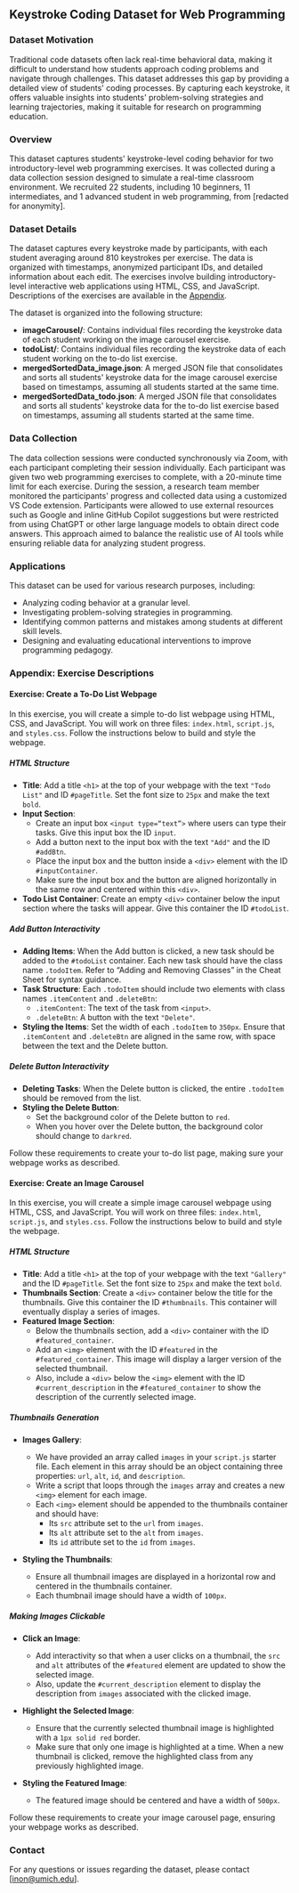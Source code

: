 ## Keystroke Coding Dataset for Web Programming

### Dataset Motivation
Traditional code datasets often lack real-time behavioral data, making it difficult to understand how students approach coding problems and navigate through challenges. This dataset addresses this gap by providing a detailed view of students' coding processes. By capturing each keystroke, it offers valuable insights into students' problem-solving strategies and learning trajectories, making it suitable for research on programming education.

### Overview
This dataset captures students' keystroke-level coding behavior for two introductory-level web programming exercises. It was collected during a data collection session designed to simulate a real-time classroom environment. We recruited 22 students, including 10 beginners, 11 intermediates, and 1 advanced student in web programming, from [redacted for anonymity].

### Dataset Details
The dataset captures every keystroke made by participants, with each student averaging around 810 keystrokes per exercise. The data is organized with timestamps, anonymized participant IDs, and detailed information about each edit. The exercises involve building introductory-level interactive web applications using HTML, CSS, and JavaScript. Descriptions of the exercises are available in the [Appendix](#exercise-descriptions).

The dataset is organized into the following structure:

- **imageCarousel/**: Contains individual files recording the keystroke data of each student working on the image carousel exercise.
- **todoList/**: Contains individual files recording the keystroke data of each student working on the to-do list exercise.
- **mergedSortedData_image.json**: A merged JSON file that consolidates and sorts all students' keystroke data for the image carousel exercise based on timestamps, assuming all students started at the same time.
- **mergedSortedData_todo.json**: A merged JSON file that consolidates and sorts all students' keystroke data for the to-do list exercise based on timestamps, assuming all students started at the same time.

### Data Collection
The data collection sessions were conducted synchronously via Zoom, with each participant completing their session individually. Each participant was given two web programming exercises to complete, with a 20-minute time limit for each exercise. During the session, a research team member monitored the participants' progress and collected data using a customized VS Code extension. Participants were allowed to use external resources such as Google and inline GitHub Copilot suggestions but were restricted from using ChatGPT or other large language models to obtain direct code answers. This approach aimed to balance the realistic use of AI tools while ensuring reliable data for analyzing student progress.

### Applications
This dataset can be used for various research purposes, including:
- Analyzing coding behavior at a granular level.
- Investigating problem-solving strategies in programming.
- Identifying common patterns and mistakes among students at different skill levels.
- Designing and evaluating educational interventions to improve programming pedagogy.

### Appendix: Exercise Descriptions <a id="exercise-descriptions"></a>

#### Exercise: Create a To-Do List Webpage <a id="todo"></a>
In this exercise, you will create a simple to-do list webpage using HTML, CSS, and JavaScript. You will work on three files: `index.html`, `script.js`, and `styles.css`. Follow the instructions below to build and style the webpage.

##### HTML Structure
- **Title**: Add a title `<h1>` at the top of your webpage with the text `"Todo List"` and ID `#pageTitle`. Set the font size to `25px` and make the text `bold`.
- **Input Section**:
  - Create an input box `<input type=“text”>` where users can type their tasks. Give this input box the ID `input`.
  - Add a button next to the input box with the text `"Add"` and the ID `#addBtn`.
  - Place the input box and the button inside a `<div>` element with the ID `#inputContainer`.
  - Make sure the input box and the button are aligned horizontally in the same row and centered within this `<div>`.
- **Todo List Container**: Create an empty `<div>` container below the input section where the tasks will appear. Give this container the ID `#todoList`.

##### Add Button Interactivity
- **Adding Items**: When the Add button is clicked, a new task should be added to the `#todoList` container. Each new task should have the class name `.todoItem`. Refer to “Adding and Removing Classes” in the Cheat Sheet for syntax guidance.
- **Task Structure**: Each `.todoItem` should include two elements with class names `.itemContent` and `.deleteBtn`:
  - `.itemContent`: The text of the task from `<input>`.
  - `.deleteBtn`: A button with the text `"Delete"`.
- **Styling the Items**: Set the width of each `.todoItem` to `350px`. Ensure that `.itemContent` and `.deleteBtn` are aligned in the same row, with space between the text and the Delete button.

##### Delete Button Interactivity
- **Deleting Tasks**: When the Delete button is clicked, the entire `.todoItem` should be removed from the list.
- **Styling the Delete Button**:
  - Set the background color of the Delete button to `red`.
  - When you hover over the Delete button, the background color should change to `darkred`.

Follow these requirements to create your to-do list page, making sure your webpage works as described.

#### Exercise: Create an Image Carousel <a id="image"></a>
In this exercise, you will create a simple image carousel webpage using HTML, CSS, and JavaScript. You will work on three files: `index.html`, `script.js`, and `styles.css`. Follow the instructions below to build and style the webpage.

##### HTML Structure
- **Title**: Add a title `<h1>` at the top of your webpage with the text `"Gallery"` and the ID `#pageTitle`. Set the font size to `25px` and make the text `bold`.
- **Thumbnails Section**: Create a `<div>` container below the title for the thumbnails. Give this container the ID `#thumbnails`. This container will eventually display a series of images.
- **Featured Image Section**:
  - Below the thumbnails section, add a `<div>` container with the ID `#featured_container`.
  - Add an `<img>` element with the ID `#featured` in the `#featured_container`. This image will display a larger version of the selected thumbnail.
  - Also, include a `<div>` below the `<img>` element with the ID `#current_description` in the `#featured_container` to show the description of the currently selected image.

##### Thumbnails Generation
- **Images Gallery**:
  - We have provided an array called `images` in your `script.js` starter file. Each element in this array should be an object containing three properties: `url`, `alt`, `id`, and `description`.
  - Write a script that loops through the `images` array and creates a new `<img>` element for each image.
  - Each `<img>` element should be appended to the thumbnails container and should have:
    - Its `src` attribute set to the `url` from `images`.
    - Its `alt` attribute set to the `alt` from `images`.
    - Its `id` attribute set to the `id` from `images`.

- **Styling the Thumbnails**:
  - Ensure all thumbnail images are displayed in a horizontal row and centered in the thumbnails container.
  - Each thumbnail image should have a width of `100px`.

##### Making Images Clickable
- **Click an Image**:
  - Add interactivity so that when a user clicks on a thumbnail, the `src` and `alt` attributes of the `#featured` element are updated to show the selected image.
  - Also, update the `#current_description` element to display the description from `images` associated with the clicked image.

- **Highlight the Selected Image**:
  - Ensure that the currently selected thumbnail image is highlighted with a `1px solid red` border.
  - Make sure that only one image is highlighted at a time. When a new thumbnail is clicked, remove the highlighted class from any previously highlighted image.

- **Styling the Featured Image**:
  - The featured image should be centered and have a width of `500px`.

Follow these requirements to create your image carousel page, ensuring your webpage works as described.

### Contact
For any questions or issues regarding the dataset, please contact [inon@umich.edu].
